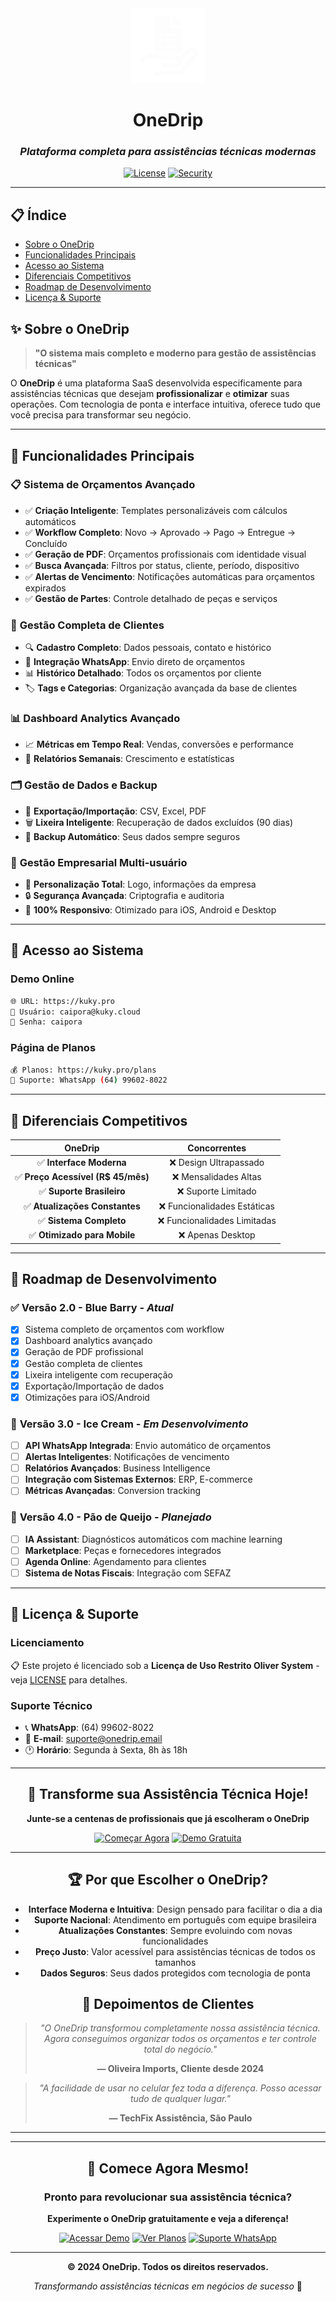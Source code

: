 
<div align="center">
  <img src="/public/lovable-uploads/logoo.png" alt="OneDrip Logo" width="120" height="120">
  
  # OneDrip

  ### *Plataforma completa para assistências técnicas modernas*
  
  [![License](https://img.shields.io/badge/License-Restricted-red?style=for-the-badge)](./LICENSE)
  [![Security](https://img.shields.io/badge/Security-Hardened-green?style=for-the-badge&logo=shield)](./SECURITY.md)
  
  ---
</div>

## 📋 **Índice**

- [Sobre o OneDrip](#-sobre-o-onedrip)
- [Funcionalidades Principais](#-funcionalidades-principais)
- [Acesso ao Sistema](#-acesso-ao-sistema)
- [Diferenciais Competitivos](#-diferenciais-competitivos)
- [Roadmap de Desenvolvimento](#-roadmap-de-desenvolvimento)
- [Licença & Suporte](#-licença--suporte)

## ✨ **Sobre o OneDrip**

> **"O sistema mais completo e moderno para gestão de assistências técnicas"**

O **OneDrip** é uma plataforma SaaS desenvolvida especificamente para assistências técnicas que desejam **profissionalizar** e **otimizar** suas operações. Com tecnologia de ponta e interface intuitiva, oferece tudo que você precisa para transformar seu negócio.

---

## 🎯 **Funcionalidades Principais**

### 📋 **Sistema de Orçamentos Avançado**
- ✅ **Criação Inteligente**: Templates personalizáveis com cálculos automáticos
- ✅ **Workflow Completo**: Novo → Aprovado → Pago → Entregue → Concluído
- ✅ **Geração de PDF**: Orçamentos profissionais com identidade visual
- ✅ **Busca Avançada**: Filtros por status, cliente, período, dispositivo
- ✅ **Alertas de Vencimento**: Notificações automáticas para orçamentos expirados
- ✅ **Gestão de Partes**: Controle detalhado de peças e serviços

### 👥 **Gestão Completa de Clientes**
- 🔍 **Cadastro Completo**: Dados pessoais, contato e histórico
- 📱 **Integração WhatsApp**: Envio direto de orçamentos
- 📊 **Histórico Detalhado**: Todos os orçamentos por cliente
- 🏷️ **Tags e Categorias**: Organização avançada da base de clientes

### 📊 **Dashboard Analytics Avançado**
- 📈 **Métricas em Tempo Real**: Vendas, conversões e performance
- 📅 **Relatórios Semanais**: Crescimento e estatísticas

### 🗂️ **Gestão de Dados e Backup**
- 💾 **Exportação/Importação**: CSV, Excel, PDF
- 🗑️ **Lixeira Inteligente**: Recuperação de dados excluídos (90 dias)
- 🔄 **Backup Automático**: Seus dados sempre seguros

### 🏢 **Gestão Empresarial Multi-usuário**
- 🎨 **Personalização Total**: Logo, informações da empresa
- 🔒 **Segurança Avançada**: Criptografia e auditoria
- 📱 **100% Responsivo**: Otimizado para iOS, Android e Desktop

---

## 🚀 **Acesso ao Sistema**

### **Demo Online**
```bash
🌐 URL: https://kuky.pro
📧 Usuário: caipora@kuky.cloud
🔑 Senha: caipora
```

### **Página de Planos**
```bash
💰 Planos: https://kuky.pro/plans
📱 Suporte: WhatsApp (64) 99602-8022
```

---



## 💎 **Diferenciais Competitivos**

<div align="center">

| **OneDrip** | **Concorrentes** |
|:----------:|:----------------:|
| ✅ **Interface Moderna** | ❌ Design Ultrapassado |
| ✅ **Preço Acessível (R$ 45/mês)** | ❌ Mensalidades Altas |
| ✅ **Suporte Brasileiro** | ❌ Suporte Limitado |
| ✅ **Atualizações Constantes** | ❌ Funcionalidades Estáticas |
| ✅ **Sistema Completo** | ❌ Funcionalidades Limitadas |
| ✅ **Otimizado para Mobile** | ❌ Apenas Desktop |

</div>

---

## 🚀 **Roadmap de Desenvolvimento**

### ✅ **Versão 2.0 - Blue Barry** - *Atual*
- [x] Sistema completo de orçamentos com workflow
- [x] Dashboard analytics avançado
- [x] Geração de PDF profissional
- [x] Gestão completa de clientes
- [x] Lixeira inteligente com recuperação
- [x] Exportação/Importação de dados
- [x] Otimizações para iOS/Android

### 🔄 **Versão 3.0 - Ice Cream** - *Em Desenvolvimento*
- [ ] **API WhatsApp Integrada**: Envio automático de orçamentos
- [ ] **Alertas Inteligentes**: Notificações de vencimento
- [ ] **Relatórios Avançados**: Business Intelligence
- [ ] **Integração com Sistemas Externos**: ERP, E-commerce
- [ ] **Métricas Avançadas**: Conversion tracking

### 🎯 **Versão 4.0 - Pão de Queijo** - *Planejado*
- [ ] **IA Assistant**: Diagnósticos automáticos com machine learning
- [ ] **Marketplace**: Peças e fornecedores integrados
- [ ] **Agenda Online**: Agendamento para clientes
- [ ] **Sistema de Notas Fiscais**: Integração com SEFAZ

---



## 📄 **Licença & Suporte**

### **Licenciamento**
📋 Este projeto é licenciado sob a **Licença de Uso Restrito Oliver System** - veja [LICENSE](LICENSE) para detalhes.

### **Suporte Técnico**
- 📞 **WhatsApp**: (64) 99602-8022
- 📧 **E-mail**: suporte@onedrip.email
- 🕐 **Horário**: Segunda à Sexta, 8h às 18h

---

<div align="center">

## 🌟 **Transforme sua Assistência Técnica Hoje!**

**Junte-se a centenas de profissionais que já escolheram o OneDrip**

[![Começar Agora](https://img.shields.io/badge/🚀_COMEÇAR_AGORA-4CAF50?style=for-the-badge&logoColor=white)](https://kuky.pro/plans)
[![Demo Gratuita](https://img.shields.io/badge/🎯_DEMO_GRATUITA-2196F3?style=for-the-badge&logoColor=white)](https://kuky.pro)

---

## 🏆 **Por que Escolher o OneDrip?**

- **Interface Moderna e Intuitiva**: Design pensado para facilitar o dia a dia
- **Suporte Nacional**: Atendimento em português com equipe brasileira
- **Atualizações Constantes**: Sempre evoluindo com novas funcionalidades
- **Preço Justo**: Valor acessível para assistências técnicas de todos os tamanhos
- **Dados Seguros**: Seus dados protegidos com tecnologia de ponta

## 🌟 **Depoimentos de Clientes**

> *"O OneDrip transformou completamente nossa assistência técnica. Agora conseguimos organizar todos os orçamentos e ter controle total do negócio."*
> 
> **— Oliveira Imports, Cliente desde 2024**

> *"A facilidade de usar no celular fez toda a diferença. Posso acessar tudo de qualquer lugar."*
> 
> **— TechFix Assistência, São Paulo**

---

---

## 🚀 **Comece Agora Mesmo!**

<div align="center">

### Pronto para revolucionar sua assistência técnica?

**Experimente o OneDrip gratuitamente e veja a diferença!**

[![Acessar Demo](https://img.shields.io/badge/🎯_Acessar_Demo-Grátis-4CAF50?style=for-the-badge&logoColor=white)](https://onedrip.com.br)
[![Ver Planos](https://img.shields.io/badge/💎_Ver_Planos-A_partir_de_R$29-2196F3?style=for-the-badge&logoColor=white)](https://onedrip.com.br/plans)
[![Suporte WhatsApp](https://img.shields.io/badge/💬_Suporte_WhatsApp-Fale_Conosco-25D366?style=for-the-badge&logo=whatsapp&logoColor=white)](https://chat.whatsapp.com/GPwLAJHurVnA0fJa9aWlEL)

---

**© 2024 OneDrip. Todos os direitos reservados.**

*Transformando assistências técnicas em negócios de sucesso* 🚀

</div>

